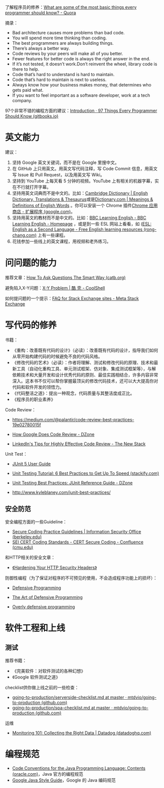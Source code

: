 了解程序员的修养：[What are some of the most basic things every programmer should know? - Quora](https://www.quora.com/What-are-some-of-the-most-basic-things-every-programmer-should-know)

摘录：

* Bad architecture causes more problems than bad code.
* You will spend more time thinking than coding.
* The best programmers are always building things.
* There’s always a better way.
* Code reviews by your peers will make all of you better.
* Fewer features for better code is always the right answer in the end.
* If it’s not tested, it doesn’t work.Don’t reinvent the wheel, library code is there to help.
* Code that’s hard to understand is hard to maintain.
* Code that’s hard to maintain is next to useless.
* Always know how your business makes money, that determines who gets paid what.
* If you want to feel important as a software developer, work at a tech company.

97个非常不错的编程方面的建议：[Introduction · 97 Things Every Programmer Should Know (gitbooks.io)](https://97-things-every-x-should-know.gitbooks.io/97-things-every-programmer-should-know/content/en/index.html)

# 英文能力

建议：

1. 坚持 Google 英文关键词，而不是在 Google 里搜中文。
2. 在 GitHub 上只用英文。用英文写代码注释，写 Code Commit 信息，用英文写 Issue 和 Pull Request，以及用英文写 Wiki。
3. 坚持到 YouTube 上每天看 5 分钟的视频。YouTube 上有相关的机器字幕，实在不行就打开字幕。
4. 坚持用英文词典而不是中文的。比如：[Cambridge Dictionary | English Dictionary, Translations & Thesaurus](https://dictionary.cambridge.org/)或是[Dictionary.com | Meanings & Definitions of English Words](https://www.dictionary.com/) 。你可以安装一个 Chrome 插件[Chrome 应用商店 - 扩展程序 (google.com)](https://chrome.google.com/webstore/detail/google-dictionary-by-goog/mgijmajocgfcbeboacabfgobmjgjcoja)。
5. 坚持用英文的教材而不是中文的。比如：[BBC Learning English - BBC Learning English - Homepage](https://www.bbc.co.uk/learningenglish/) ，或是到一些 ESL 网站上看看，如 ([ESL: English as a Second Language - Free English learning resources (rong-chang.com)](https://www.rong-chang.com/) 上有一些课程。
6. 花钱参加一些线上的英文课程，用视频和老外练习。

# 问问题的能力

推荐文章：[How To Ask Questions The Smart Way (catb.org)](http://www.catb.org/~esr/faqs/smart-questions.html)

避免陷入X-Y问题：[X-Y Problem | 酷 壳 - CoolShell](https://coolshell.cn/articles/10804.html)

如何提问题的一个提示：[FAQ for Stack Exchange sites - Meta Stack Exchange](https://meta.stackexchange.com/questions/7931/faq-for-stack-exchange-sites)

# 写代码的修养

书籍：

* 《重构：改善既有代码的设计》（必读）：改善既有代码的设计，指导我们如何从零开始构建代码的时候避免不良的代码风格。
* 《修改代码的艺术》（必读）：作者将理解、测试和修改代码的原理、技术和最新工具（自动化重构工具、单元测试框架、仿对象、集成测试框架等），与解依赖技术和大量开发和设计优秀代码的原则、最佳实践相结合，许多内容非常深入。这本书不仅可以帮你掌握最顶尖的修改代码技术，还可以大大提高你对代码和软件开发的领悟力。
* 《代码整洁之道》：提出一种观念，代码质量与其整洁度成正比。
* 《程序员的职业素养》

Code Review：

* https://medium.com/@palantir/code-review-best-practices-19e02780015f

* [How Google Does Code Review - DZone](https://dzone.com/articles/how-google-does-code-review)
* [LinkedIn's Tips for Highly Effective Code Review - The New Stack](https://thenewstack.io/linkedin-code-review/)

Unit Test：

* [JUnit 5 User Guide](https://junit.org/junit5/docs/current/user-guide/)

* [Unit Testing Tutorial: 6 Best Practices to Get Up To Speed (stackify.com)](https://stackify.com/unit-testing-basics-best-practices/)
* [Unit Testing Best Practices: JUnit Reference Guide - DZone](https://dzone.com/articles/unit-testing-best-practices)
* http://www.kyleblaney.com/junit-best-practices/

## 安全防范

安全编程方面的一些Guideline：

* [Secure Coding Practice Guidelines | Information Security Office (berkeley.edu)](https://security.berkeley.edu/secure-coding-practice-guidelines)
* [SEI CERT Coding Standards - CERT Secure Coding - Confluence (cmu.edu)](https://wiki.sei.cmu.edu/confluence/display/seccode/SEI+CERT+Coding+Standards)

和HTTP相关的安全文章：

* [《Hardening Your HTTP Security Headers》](https://www.keycdn.com/blog/http-security-headers/)

防御性编程（为了保证对程序的不可预见的使用，不会造成程序功能上的损坏）：

* [Defensive Programming](https://en.wikipedia.org/wiki/Defensive_programming)

* [The Art of Defensive Programming]([medium.com](https://medium.com/web-engineering-vox/the-art-of-defensive-programming-6789a9743ed4))
* [Overly defensive programming](https://medium.com/@cvitullo/overly-defensive-programming-e7a1b3d234c2)

# 软件工程和上线

## 测试

推荐书籍：

* 《完美软件：对软件测试的各种幻想》
* 《Google 软件测试之道》

checklist供你做上线之前的一些检查：

* [going-to-production/serverside-checklist.md at master · mtdvio/going-to-production (github.com)](https://github.com/mtdvio/going-to-production/blob/master/serverside-checklist.md)
* [going-to-production/spa-checklist.md at master · mtdvio/going-to-production (github.com)](https://github.com/mtdvio/going-to-production/blob/master/spa-checklist.md)

运维

* [Monitoring 101: Collecting the Right Data | Datadog (datadoghq.com)](https://www.datadoghq.com/blog/monitoring-101-collecting-data/)

# 编程规范

* [Code Conventions for the Java Programming Language: Contents (oracle.com)](https://www.oracle.com/java/technologies/javase/codeconventions-contents.html)，Java 官方的编程规范
* [Google Java Style Guide](https://google.github.io/styleguide/javaguide.html)，Google 的 Java 编码规范